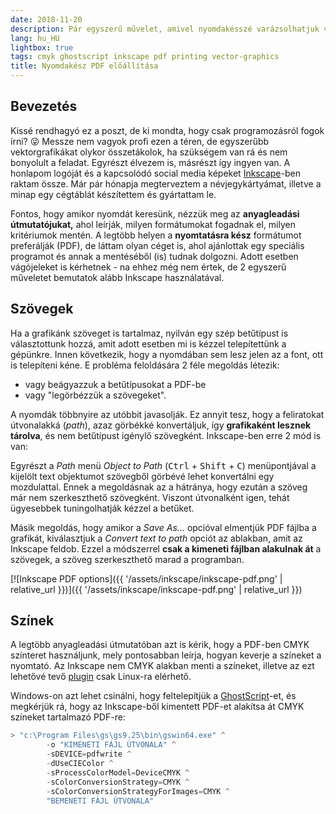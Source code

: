 ```yaml
---
date: 2018-11-20
description: Pár egyszerű művelet, amivel nyomdakésszé varázsolhatjuk vektorgrafikánkat, legyen az névjegykártya vagy cégtábla. A font probléma elkerülése és CMYK-ra konvertálás.
lang: hu_HU
lightbox: true
tags: cmyk ghostscript inkscape pdf printing vector-graphics
title: Nyomdakész PDF előállítása
---
```


## Bevezetés

Kissé rendhagyó ez a poszt, de ki mondta, hogy csak programozásról fogok írni? 😜 Messze nem vagyok profi ezen a téren, de egyszerűbb vektorgrafikákat olykor összetákolok, ha szükségem van rá és nem bonyolult a feladat. Egyrészt élvezem is, másrészt így ingyen van. A honlapom logóját és a kapcsolódó social media képeket [Inkscape](https://inkscape.org/)-ben raktam össze. Már pár hónapja megterveztem a névjegykártyámat, illetve a minap egy cégtáblát készítettem és gyártattam le.

Fontos, hogy amikor nyomdát keresünk, nézzük meg az **anyagleadási útmutatójukat,** ahol leírják, milyen formátumokat fogadnak el, milyen kritériumok mentén. A legtöbb helyen a **nyomtatásra kész** formátumot preferálják (PDF), de láttam olyan céget is, ahol ajánlottak egy speciális programot és annak a mentéséből (is) tudnak dolgozni. Adott esetben vágójeleket is kérhetnek - na ehhez még nem értek, de 2 egyszerű műveletet bemutatok alább Inkscape használatával.

## Szövegek

Ha a grafikánk szöveget is tartalmaz, nyilván egy szép betűtípust is választottunk hozzá, amit adott esetben mi is kézzel telepítettünk a gépünkre. Innen következik, hogy a nyomdában sem lesz jelen az a font, ott is telepíteni kéne. E probléma feloldására 2 féle megoldás létezik:

-   vagy beágyazzuk a betűtípusokat a PDF-be
-   vagy "legörbézzük a szövegeket".

A nyomdák többnyire az utóbbit javasolják. Ez annyit tesz, hogy a feliratokat útvonalakká (_path_), azaz görbékké konvertáljuk, így **grafikaként lesznek tárolva**, és nem betűtípust igénylő szövegként. Inkscape-ben erre 2 mód is van:

Egyrészt a _Path_ menü _Object to Path_ (<kbd>Ctrl</kbd> + <kbd>Shift</kbd> + <kbd>C</kbd>) menüpontjával a kijelölt text objektumot szövegből görbévé lehet konvertálni egy mozdulattal. Ennek a megoldásnak az a hátránya, hogy ezután a szöveg már nem szerkeszthető szövegként. Viszont útvonalként igen, tehát ügyesebbek tuningolhatják kézzel a betűket.

Másik megoldás, hogy amikor a _Save As..._ opcióval elmentjük PDF fájlba a grafikát, kiválasztjuk a _Convert text to path_ opciót az ablakban, amit az Inkscape feldob. Ezzel a módszerrel **csak a kimeneti fájlban alakulnak át** a szövegek, a szöveg szerkeszthető marad a programban.

<style>.content img { width: auto; }</style>

[![Inkscape PDF options]({{ '/assets/inkscape/inkscape-pdf.png' | relative_url }})]({{ '/assets/inkscape/inkscape-pdf.png' | relative_url }})

## Színek

A legtöbb anyagleadási útmutatóban azt is kérik, hogy a PDF-ben CMYK színteret használjunk, mely pontosabban leírja, hogyan keverje a színeket a nyomtató. Az Inkscape nem CMYK alakban menti a színeket, illetve az ezt lehetővé tevő [plugin](http://wiki.inkscape.org/wiki/index.php/ExportPDFCMYK) csak Linux-ra elérhető.

Windows-on azt lehet csinálni, hogy feltelepítjük a [GhostScript](https://www.ghostscript.com/download/gsdnld.html)-et, és megkérjük rá, hogy az Inkscape-ből kimentett PDF-et alakítsa át CMYK színeket tartalmazó PDF-re:

```powershell
> "c:\Program Files\gs\gs9.25\bin\gswin64.exe" ^
		-o "KIMENETI FÁJL ÚTVONALA" ^
		-sDEVICE=pdfwrite ^
		-dUseCIEColor ^
		-sProcessColorModel=DeviceCMYK ^
		-sColorConversionStrategy=CMYK ^
		-sColorConversionStrategyForImages=CMYK ^
		"BEMENETI FÁJL ÚTVONALA"
```
